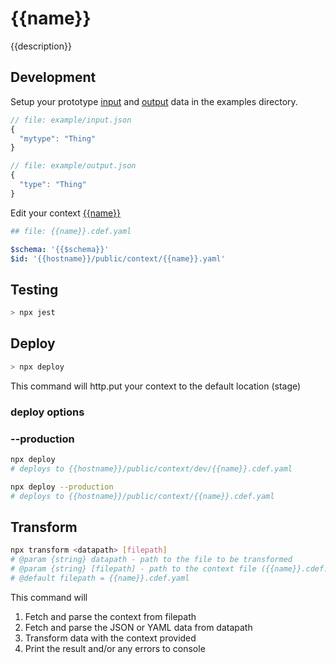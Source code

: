 # {{name}}

{{description}}

## Development

Setup your prototype [input](example/input.json) and [output](example/output.json) data in the examples directory.

```javascript
// file: example/input.json
{
  "mytype": "Thing"
}
```

```javascript
// file: example/output.json
{
  "type": "Thing"
}
```

Edit your context [{{name}}]({{name}}.cdef.yaml)

```yaml
## file: {{name}}.cdef.yaml

$schema: '{{$schema}}'
$id: '{{hostname}}/public/context/{{name}}.yaml'
```

## Testing

```javascript
> npx jest
```

## Deploy

```sh
> npx deploy
```

This command will http.put your context to the default location (stage)

### deploy options

### --production

```sh
npx deploy
# deploys to {{hostname}}/public/context/dev/{{name}}.cdef.yaml

npx deploy --production
# deploys to {{hostname}}/public/context/{{name}}.cdef.yaml

```

## Transform

```sh
npx transform <datapath> [filepath]
# @param {string} datapath - path to the file to be transformed
# @param {string} [filepath] - path to the context file ({{name}}.cdef.yaml)
# @default filepath = {{name}}.cdef.yaml
```

This command will

1. Fetch and parse the context from filepath
2. Fetch and parse the JSON or YAML data from datapath
3. Transform data with the context provided
4. Print the result and/or any errors to console

